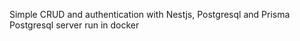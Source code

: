 Simple CRUD and authentication with Nestjs, Postgresql and Prisma
Postgresql server run in docker





